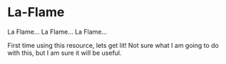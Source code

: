 # La-Flame

La Flame... La Flame... La Flame...

First time using this resource, lets get lit!
Not sure what I am going to do with this, but I am sure it will be useful.
